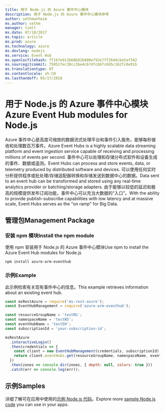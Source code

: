 ```yaml
---
title: 用于 Node.js 的 Azure 事件中心模块
description: 用于 Node.js 的 Azure 事件中心模块参考
author: sethmanheim
ms.author: sethm
manager: timlt
ms.date: 07/18/2017
ms.topic: article
ms.prod: azure
ms.technology: azure
ms.devlang: nodejs
ms.service: Event Hub
ms.openlocfilehash: ff167e911b68b82b880e792e7ff2649cbe5af342
ms.sourcegitcommit: 75051fec38cc3be4cb7d7cb6fc695c162fc0e91b
ms.translationtype: HT
ms.contentlocale: zh-CN
ms.lasthandoff: 05/17/2018
---
```

# <a name="azure-event-hub-modules-for-nodejs"></a><span data-ttu-id="e5f6f-103">用于 Node.js 的 Azure 事件中心模块</span><span class="sxs-lookup"><span data-stu-id="e5f6f-103">Azure Event Hub modules for Node.js</span></span>

<span data-ttu-id="e5f6f-104">Azure 事件中心是高度可缩放的数据流式处理平台和事件引入服务，能够每秒接收和处理数百万事件。</span><span class="sxs-lookup"><span data-stu-id="e5f6f-104">Azure Event Hubs is a highly scalable data streaming platform and event ingestion service capable of receiving and processing millions of events per second.</span></span> <span data-ttu-id="e5f6f-105">事件中心可以处理和存储分布式软件和设备生成的事件、数据或遥测。</span><span class="sxs-lookup"><span data-stu-id="e5f6f-105">Event Hubs can process and store events, data, or telemetry produced by distributed software and devices.</span></span> <span data-ttu-id="e5f6f-106">可以使用任何实时分析提供程序或批处理/存储适配器转换和存储发送到数据中心的数据。</span><span class="sxs-lookup"><span data-stu-id="e5f6f-106">Data sent to an event hub can be transformed and stored using any real-time analytics provider or batching/storage adapters.</span></span> <span data-ttu-id="e5f6f-107">由于能够以较低的延迟和极高的规模提供发布订阅功能，事件中心可以充当大数据的“入口”。</span><span class="sxs-lookup"><span data-stu-id="e5f6f-107">With the ability to provide publish-subscribe capabilities with low latency and at massive scale, Event Hubs serves as the "on ramp" for Big Data.</span></span>

## <a name="management-package"></a><span data-ttu-id="e5f6f-108">管理包</span><span class="sxs-lookup"><span data-stu-id="e5f6f-108">Management Package</span></span>

### <a name="install-the-npm-module"></a><span data-ttu-id="e5f6f-109">安装 npm 模块</span><span class="sxs-lookup"><span data-stu-id="e5f6f-109">Install the npm module</span></span> 

<span data-ttu-id="e5f6f-110">使用 npm 安装用于 Node.js 的 Azure 事件中心模块</span><span class="sxs-lookup"><span data-stu-id="e5f6f-110">Use npm to install the Azure Event Hub modules for Node.js</span></span>

```bash
npm install azure-arm-eventhub
```

### <a name="example"></a><span data-ttu-id="e5f6f-111">示例</span><span class="sxs-lookup"><span data-stu-id="e5f6f-111">Example</span></span>

<span data-ttu-id="e5f6f-112">此示例检索有关现有事件中心的信息。</span><span class="sxs-lookup"><span data-stu-id="e5f6f-112">This example retrieves information about an existing event hub.</span></span>

```javascript
const msRestAzure = require('ms-rest-azure');
const EventHubManagement = require('azure-arm-eventhub');

const resourceGroupName = 'testRG';
const namespaceName = 'testNS';
const eventHubName = 'testEH';
const subscriptionId = 'your-subscription-id';

msRestAzure
  .interactiveLogin()
  .then(credentials => {
    const client = new EventHubManagement(credentials, subscriptionId);
    return client.eventHubs.get(resourceGroupName, namespaceName, eventHubName);
  })
  .then(zones => console.dir(zones, { depth: null, colors: true }))
  .catch(err => console.log(err));
```

## <a name="samples"></a><span data-ttu-id="e5f6f-113">示例</span><span class="sxs-lookup"><span data-stu-id="e5f6f-113">Samples</span></span>

<span data-ttu-id="e5f6f-114">详细了解可在应用中使用的[示例 Node.js 代码](https://azure.microsoft.com/resources/samples/?platform=nodejs)。</span><span class="sxs-lookup"><span data-stu-id="e5f6f-114">Explore more [sample Node.js code](https://azure.microsoft.com/resources/samples/?platform=nodejs) you can use in your apps.</span></span>
